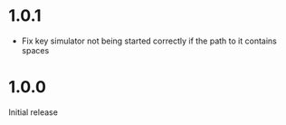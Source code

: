 1.0.1
=====
- Fix key simulator not being started correctly if the path to it contains spaces

1.0.0
=====
Initial release